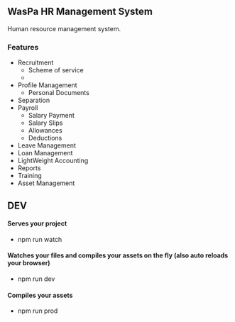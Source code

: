 ## WasPa HR Management System
<p>
    Human resource management system.
</p>

### Features
* Recruitment
  - Scheme of service
  - 
* Profile Management
  - Personal Documents
* Separation
* Payroll
    - Salary Payment
    - Salary Slips
    - Allowances
    - Deductions
* Leave Management
* Loan Management
* LightWeight Accounting
* Reports
* Training
* Asset Management
 


## DEV
#### Serves your project
- npm run watch
#### Watches your files and compiles your assets on the fly (also auto reloads your browser)
- npm run dev
#### Compiles your assets
- npm run prod
